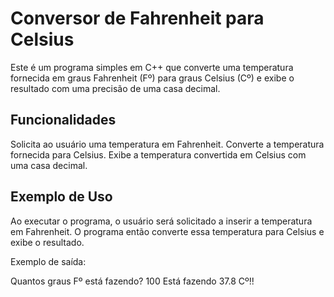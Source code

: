 # Conversor de Fahrenheit para Celsius

Este é um programa simples em C++ que converte uma temperatura fornecida em graus Fahrenheit (Fº) para graus Celsius (Cº) e exibe o resultado com uma precisão de uma casa decimal.

## Funcionalidades

Solicita ao usuário uma temperatura em Fahrenheit.
Converte a temperatura fornecida para Celsius.
Exibe a temperatura convertida em Celsius com uma casa decimal.

## Exemplo de Uso

Ao executar o programa, o usuário será solicitado a inserir a temperatura em Fahrenheit. O programa então converte essa temperatura para Celsius e exibe o resultado. 

Exemplo de saída:

Quantos graus Fº está fazendo?
100
Está fazendo 37.8 Cº!!